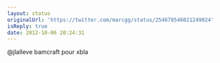 ```yaml
---
layout: status
originalUrl: 'https://twitter.com/marcgg/status/254678546021249024'
isReply: true
date: 2012-10-06 20:24:31
---
```


@jlalleve bamcraft pour xbla
